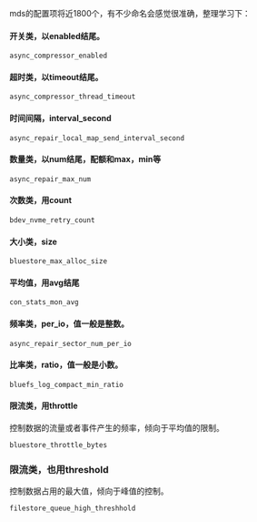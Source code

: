 mds的配置项将近1800个，有不少命名会感觉很准确，整理学习下：

#### 开关类，以enabled结尾。
```
async_compressor_enabled
```
#### 超时类，以timeout结尾。
```
async_compressor_thread_timeout
```
#### 时间间隔，interval_second
```
async_repair_local_map_send_interval_second
```

#### 数量类，以num结尾，配额和max，min等
```
async_repair_max_num
```

#### 次数类，用count
```
bdev_nvme_retry_count
```

#### 大小类，size
```
bluestore_max_alloc_size
```

#### 平均值，用avg结尾
```
con_stats_mon_avg
```

#### 频率类，per_io，值一般是整数。
```
async_repair_sector_num_per_io
```

#### 比率类，ratio，值一般是小数。
```
bluefs_log_compact_min_ratio
```

#### 限流类，用throttle
控制数据的流量或者事件产生的频率，倾向于平均值的限制。
```
bluestore_throttle_bytes
```

### 限流类，也用threshold
控制数据占用的最大值，倾向于峰值的控制。
```
filestore_queue_high_threshhold
```
